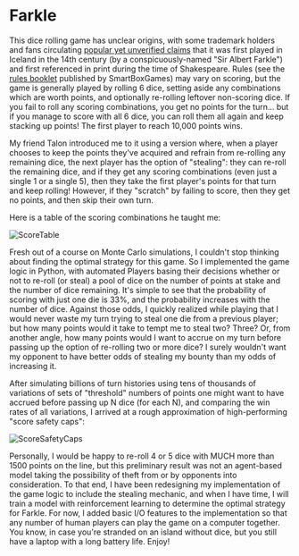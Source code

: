 # Farkle

This dice rolling game has unclear origins, with some trademark holders and fans circulating [popular yet unverified claims](https://farklefan.blogspot.com/2012/01/history-of-farkle.html) that it was first played in Iceland in the 14th century (by a conspicuously-named "Sir Albert Farkle") and first referenced in print during the time of Shakespeare. Rules (see the [rules booklet](https://www.cusd80.com/cms/lib/AZ01001175/centricity/domain/1355/Farkle.pdf) published by SmartBoxGames) may vary on scoring, but the game is generally played by rolling 6 dice, setting aside any combinations which are worth points, and optionally re-rolling leftover non-scoring dice. If you fail to roll any scoring combinations, you get no points for the turn... but if you manage to score with all 6 dice, you can roll them all again and keep stacking up points! The first player to reach 10,000 points wins.

My friend Talon introduced me to it using a version where, when a player chooses to keep the points they've acquired and refrain from re-rolling any remaining dice, the next player has the option of "stealing": they can re-roll the remaining dice, and if they get any scoring combinations (even just a single 1 or a single 5), then they take the first player's points for that turn and keep rolling! However, if they "scratch" by failing to score, then they get no points, and then skip their own turn.

Here is a table of the scoring combinations he taught me:

![ScoreTable](https://github.com/user-attachments/assets/fa9487db-c0cd-42a9-9f8b-216beb767fdb)

Fresh out of a course on Monte Carlo simulations, I couldn't stop thinking about finding the optimal strategy for this game. So I implemented the game logic in Python, with automated Players basing their decisions whether or not to re-roll (or steal) a pool of dice on the number of points at stake and the number of dice remaining. It's simple to see that the probability of scoring with just one die is 33%, and the probability increases with the number of dice. Against those odds, I quickly realized while playing that I would never waste my turn trying to steal one die from a previous player; but how many points would it take to tempt me to steal two? Three? Or, from another angle, how many points would I want to accrue on my turn before passing up the option of re-rolling two or more dice? I surely wouldn't want my opponent to have better odds of stealing my bounty than my odds of increasing it.

After simulating billions of turn histories using tens of thousands of variations of sets of "threshold" numbers of points one might want to have accrued before passing up N dice (for each N), and comparing the win rates of all variations, I arrived at a rough approximation of high-performing "score safety caps":

![ScoreSafetyCaps](https://github.com/user-attachments/assets/42af5de9-db9b-42c0-914c-95137e030c6a)

Personally, I would be happy to re-roll 4 or 5 dice with MUCH more than 1500 points on the line, but this preliminary result was not an agent-based model taking the possibility of theft from or by opponents into consideration. To that end, I have been redesigning my implementation of the game logic to include the stealing mechanic, and when I have time, I will train a model with reinforcement learning to determine the optimal strategy for Farkle. For now, I added basic I/O features to the implementation so that any number of human players can play the game on a computer together. You know, in case you're stranded on an island without dice, but you still have a laptop with a long battery life. Enjoy!
